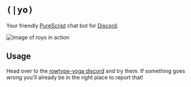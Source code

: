 # `(|yo)`

Your friendly [PureScript](https://www.purescript.org/) chat bot for [Discord](https://discord.com/).

![Image of royo in action](https://github.com/rowtype-yoga/royo/blob/main/screenshot.png)

## Usage

Head over to the [rowtype-yoga discord](https://discord.gg/SSvwzVa) and try them. 
If something goes wrong you'll already be in the right place to report that!

